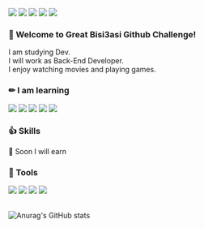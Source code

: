 <a href="" target="_blank"><img src="https://img.shields.io/badge/Nation : KR-000000?style=flat-square&logoColor=FFFFFF"/></a>
<a href="https://doinitright.simple.ink/" target="_blank"><img src="https://img.shields.io/badge/Notion-000000?style=flat-square&logo=Notion&logoColor=FFFFFF"/></a>
<a href="https://doinitright.tistory.com" target="_blank"><img src="https://img.shields.io/badge/Blog-FF4785?style=flat-square&logo=tistory&logoColor=FFFFFF"/></a>
<a href="https://www.linkedin.com/in/sangje-lee-729742277/" target="_blank"><img src="https://img.shields.io/badge/LinkedIn-0A66C2?style=flat-square&logo=LinkedIn&logoColor=FFFFFF"/></a>
<a href="https://mail.google.com/mail/u/0" target="_blank"><img src="https://img.shields.io/badge/kueeng8008@gmail.com-EA4335?style=flat-square&logo=Gmail&logoColor=FFFFFF"/></a>

**<h3>💪 Welcome to Great Bisi3asi Github Challenge!</h3>**<p>
I am studying Dev.
<br>
I will work as Back-End Developer.
<br>
I enjoy watching movies and playing games.
<br>
<h3>✏ I am learning</h3><p>
<img src="https://img.shields.io/badge/Java-ED8106?style=flat-square&logo=Java&logoColor=000000"/>
<img src="https://img.shields.io/badge/JavaScript-F7DF1E?style=flat-square&logo=JavaScript&logoColor=000000"/>
<img src="https://img.shields.io/badge/Spring-6DB33F?style=flat-square&logo=Spring&logoColor=FFFFFF"/>
<img src="https://img.shields.io/badge/Flutter-02569B?style=flat-square&logo=Flutter&logoColor=FFFFFF"/>  
<img src="https://img.shields.io/badge/MySQL-4479A1?style=flat-square&logo=MySQL&logoColor=FFFFFF"/>
<p></p>
<h3>👍 Skills</h3><p>
🤔 Soon I will earn
<p></p>
<h3>🔧 Tools</h3><p>
<img src="https://img.shields.io/badge/Intellij-000000?style=flat-square&logo=IntelliJ&logoColor=000000"/>
<img src="https://img.shields.io/badge/Git-F05032?style=flat-square&logo=Git&logoColor=FFFFFF"/>
<img src="https://img.shields.io/badge/GitHub-181717?style=flat-square&logo=GitHub&logoColor=FFFFFF"/>
<img src="https://img.shields.io/badge/VSCode-02569B?style=flat-square&logo=Visual Studio&logoColor=FFFFFF"/>
<br>
<br>

![Anurag's GitHub stats](https://github-readme-stats.vercel.app/api?username=Bisi3asi&show_icons=true&theme=radical)
